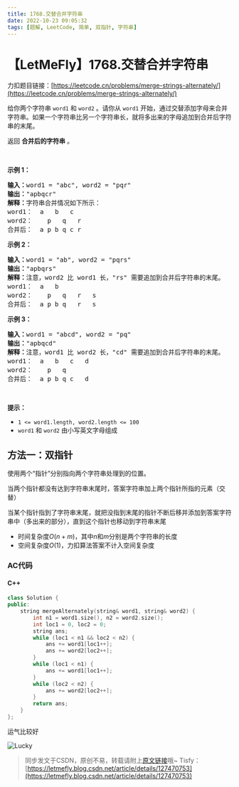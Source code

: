 ```yaml
---
title: 1768.交替合并字符串
date: 2022-10-23 09:05:32
tags: [题解, LeetCode, 简单, 双指针, 字符串]
---
```


# 【LetMeFly】1768.交替合并字符串

力扣题目链接：[https://leetcode.cn/problems/merge-strings-alternately/](https://leetcode.cn/problems/merge-strings-alternately/)

<p>给你两个字符串 <code>word1</code> 和 <code>word2</code> 。请你从 <code>word1</code> 开始，通过交替添加字母来合并字符串。如果一个字符串比另一个字符串长，就将多出来的字母追加到合并后字符串的末尾。</p>

<p>返回 <strong>合并后的字符串</strong> 。</p>

<p> </p>

<p><strong>示例 1：</strong></p>

<pre>
<strong>输入：</strong>word1 = "abc", word2 = "pqr"
<strong>输出：</strong>"apbqcr"
<strong>解释：</strong>字符串合并情况如下所示：
word1：  a   b   c
word2：    p   q   r
合并后：  a p b q c r
</pre>

<p><strong>示例 2：</strong></p>

<pre>
<strong>输入：</strong>word1 = "ab", word2 = "pqrs"
<strong>输出：</strong>"apbqrs"
<strong>解释：</strong>注意，word2 比 word1 长，"rs" 需要追加到合并后字符串的末尾。
word1：  a   b 
word2：    p   q   r   s
合并后：  a p b q   r   s
</pre>

<p><strong>示例 3：</strong></p>

<pre>
<strong>输入：</strong>word1 = "abcd", word2 = "pq"
<strong>输出：</strong>"apbqcd"
<strong>解释：</strong>注意，word1 比 word2 长，"cd" 需要追加到合并后字符串的末尾。
word1：  a   b   c   d
word2：    p   q 
合并后：  a p b q c   d
</pre>

<p> </p>

<p><strong>提示：</strong></p>

<ul>
	<li><code>1 <= word1.length, word2.length <= 100</code></li>
	<li><code>word1</code> 和 <code>word2</code> 由小写英文字母组成</li>
</ul>


    
## 方法一：双指针

使用两个“指针”分别指向两个字符串处理到的位置。

当两个指针都没有达到字符串末尾时，答案字符串加上两个指针所指的元素（交替）

当某个指针指到了字符串末尾，就把没指到末尾的指针不断后移并添加到答案字符串中（多出来的部分），直到这个指针也移动到字符串末尾

+ 时间复杂度$O(n+m)$，其中$n$和$m$分别是两个字符串的长度
+ 空间复杂度$O(1)$，力扣算法答案不计入空间复杂度

### AC代码

#### C++

```cpp
class Solution {
public:
    string mergeAlternately(string& word1, string& word2) {
        int n1 = word1.size(), n2 = word2.size();
        int loc1 = 0, loc2 = 0;
        string ans;
        while (loc1 < n1 && loc2 < n2) {
            ans += word1[loc1++];
            ans += word2[loc2++];
        }
        while (loc1 < n1) {
            ans += word1[loc1++];
        }
        while (loc2 < n2) {
            ans += word2[loc2++];
        }
        return ans;
    }
};
```

运气比较好

![Lucky](https://cors.tisfy.eu.org/https://img-blog.csdnimg.cn/555c0ee492f9437187111ae144cea411.jpeg#pic_center)

> 同步发文于CSDN，原创不易，转载请附上[原文链接](https://blog.letmefly.xyz/2022/10/23/LeetCode%201768.%E4%BA%A4%E6%9B%BF%E5%90%88%E5%B9%B6%E5%AD%97%E7%AC%A6%E4%B8%B2/)哦~
> Tisfy：[https://letmefly.blog.csdn.net/article/details/127470753](https://letmefly.blog.csdn.net/article/details/127470753)
